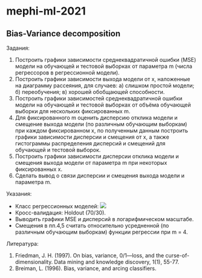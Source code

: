 # mephi-ml-2021
## Bias-Variance decomposition

Задания:
1. Построить графики зависимости среднеквадратичной ошибки (MSE) модели на обучающей и тестовой выборках от параметра m (числа регрессоров в регрессионной модели).
2. Построить графики зависимости выхода модели от x, наложенные на диаграмму рассеяния, для случаев: а) слишком простой модели; б) переобучения; в) хорошей обобщающей способности.
3. Построить графики зависимостей среднеквадратичной ошибки модели на обучающей и тестовой выборках от объёма обучающей выборки для нескольких фиксированных m.
4. Для фиксированного m оценить дисперсию отклика модели и смещение выхода модели (по различным обучающим выборкам) при каждом фиксированном x, по полученным данным построить графики зависимости дисперсии и смещения от x, а также гистограммы распределения дисперсий и смещений для обучающей и тестовой выборок.
5. Построить графики зависимости дисперсии отклика модели и смещения выхода модели от параметра m при некоторых фиксированных x.
6. Сделать вывод о связи дисперсии и смещения выхода модели и параметра m.

Указания:
* Класс регрессионных моделей: <img src="https://render.githubusercontent.com/render/math?math=h(x) = \beta_{0} + \sum_{i=1}^{m} beta_{i}x^i">
* Кросс-валидация: Holdout (70/30).
* Выводить графики MSE и дисперсий в логарифмическом масштабе.
* Смещения в пп.4,5 считать относительно усредненной (по различным обучающим выборкам) функции регрессии при m = 4.

Литература:
1. Friedman, J. H. (1997). On bias, variance, 0/1—loss, and the curse-of-dimensionality. Data mining and knowledge discovery, 1(1), 55-77.
2. Breiman, L. (1996). Bias, variance, and arcing classifiers.
